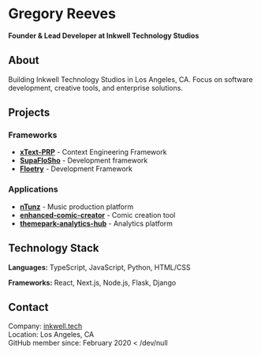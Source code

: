 # Gregory Reeves

**Founder & Lead Developer at Inkwell Technology Studios**

## About

Building Inkwell Technology Studios in Los Angeles, CA. Focus on software development, creative tools, and enterprise solutions.

## Projects

### Frameworks
- **[xText-PRP](https://github.com/a2thalex/xText-PRP)** - Context Engineering Framework
- **[SupaFloSho](https://github.com/a2thalex/SupaFloSho)** - Development framework
- **[Floetry](https://github.com/a2thalex/Floetry)** - Development Framework

### Applications
- **[nTunz](https://github.com/a2thalex/nTunz)** - Music production platform
- **[enhanced-comic-creator](https://github.com/a2thalex/enhanced-comic-creator)** - Comic creation tool
- **[themepark-analytics-hub](https://github.com/a2thalex/themepark-analytics-hub)** - Analytics platform

## Technology Stack

**Languages:** TypeScript, JavaScript, Python, HTML/CSS

**Frameworks:** React, Next.js, Node.js, Flask, Django

## Contact

Company: [inkwell.tech](https://inkwell.tech)  
Location: Los Angeles, CA  
GitHub member since: February 2020 < /dev/null